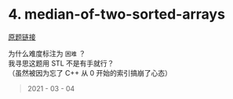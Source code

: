 # 4. median-of-two-sorted-arrays

[原题链接](https://leetcode-cn.com/problems/median-of-two-sorted-arrays/)

为什么难度标注为 `困难` ？  
我寻思这题用 STL 不是有手就行？  
（虽然被因为忘了 C++ 从 0 开始的索引搞崩了心态）

> 2021 - 03 - 04